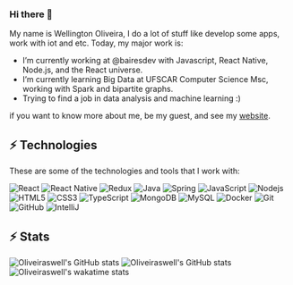 

### Hi there 🤙

My name is Wellington Oliveira, I do a lot of stuff like develop some apps, work with iot and etc.
Today, my major work is:

- I’m currently working at @bairesdev with Javascript, React Native, Node.js, and the React universe.
- I’m currently learning Big Data at UFSCAR Computer Science Msc, working with Spark and bipartite graphs.
- Trying to find a job in data analysis and machine learning :) 

if you want to know more about me, be my guest, and see my [website](http://oliveiraswell.github.io).

## ⚡ Technologies

These are some of the technologies and tools that I work with:


![React](https://img.shields.io/badge/-React-007396?style=flat-square&logo=react&logoColor=white)
![React Native](https://img.shields.io/badge/-React%20Native-2496ED?style=flat-square&logo=react&logoColor=white)
![Redux](https://img.shields.io/badge/-Redux-4479A1?style=flat-square&logo=redux)
![Java](https://img.shields.io/badge/-Java-007396?style=flat-square&logo=java)
![Spring](https://img.shields.io/badge/-Spring-6DB33F?style=flat-square&logo=spring&logoColor=white)
![JavaScript](https://img.shields.io/badge/-JavaScript-black?style=flat-square&logo=javascript)
![Nodejs](https://img.shields.io/badge/-Nodejs-339933?style=flat-square&logo=Node.js&logoColor=white)
![HTML5](https://img.shields.io/badge/-HTML5-E34F26?style=flat-square&logo=html5&logoColor=white)
![CSS3](https://img.shields.io/badge/-CSS3-1572B6?style=flat-square&logo=css3)
![TypeScript](https://img.shields.io/badge/-TypeScript-007ACC?style=flat-square&logo=typescript)
![MongoDB](https://img.shields.io/badge/-MongoDB-black?style=flat-square&logo=mongodb)
![MySQL](https://img.shields.io/badge/-MySQL-4479A1?style=flat-square&logo=mysql&logoColor=white)
![Docker](https://img.shields.io/badge/-Docker-2496ED?style=flat-square&logo=docker&logoColor=white)
![Git](https://img.shields.io/badge/-Git-black?style=flat-square&logo=git)
![GitHub](https://img.shields.io/badge/-GitHub-181717?style=flat-square&logo=github)
![IntelliJ](https://img.shields.io/badge/-IntelliJ%20IDEA-black?style=flat-square&logo=intellij-idea&logoColor=white)

## ⚡ Stats

![Oliveiraswell's GitHub stats](https://github-readme-stats-oliveiraswell.vercel.app/api?username=oliveiraswell&count_private=true&theme=tokyonight)
![Oliveiraswell's GitHub stats](https://github-readme-stats-oliveiraswell.vercel.app/api/top-langs/?username=oliveiraswell&langs_count=8&layout=compact&theme=tokyonight&count_private=true)
![Oliveiraswell's wakatime stats](https://github-readme-stats-oliveiraswell.vercel.app/api/wakatime?username=oliveiraswell&theme=tokyonight)

